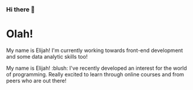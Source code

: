 ### Hi there 👋
<h1>Olah!</h1>
<p>My name is Elijah! I'm currently working towards front-end development and some data analytic skills too!</p>
My name is Elijah! :blush:  
I've recently developed an interest for the world of programming. Really excited to learn through online courses and from peers who are out there! 
<!--
**ElijahQuiazon/ElijahQuiazon** is a ✨ _special_ ✨ repository because its `README.md` (this file) appears on your GitHub profile.

Here are some ideas to get you started:

- 🔭 I’m currently working on ...
- 🌱 I’m currently learning ...
- 👯 I’m looking to collaborate on ...
- 🤔 I’m looking for help with ...
- 💬 Ask me about ...
- 📫 How to reach me: ...
- 😄 Pronouns: ...
- ⚡ Fun fact: ...
-->

